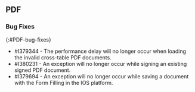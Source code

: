 ## PDF

### Bug Fixes
{:#PDF-bug-fixes}

* \#I379344 - The performance delay will no longer occur when loading the invalid cross-table PDF documents.
* \#I380231 - An exception will no longer occur while signing an existing signed PDF document.
* \#I379694 - An exception will no longer occur while saving a document with the Form Filling in the IOS platform.